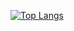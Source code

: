 [![Top Langs](https://github-readme-stats.vercel.app/api/top-langs/?username=VoiDxCode&layout=compact)](https://github.com/anuraghazra/github-readme-stats)
